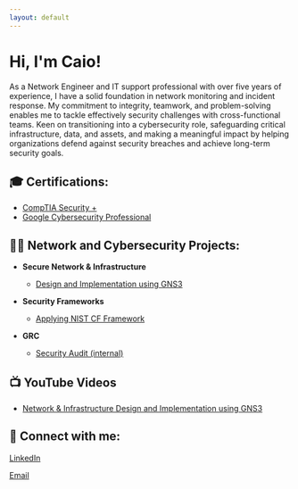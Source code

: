 ```yaml
---
layout: default
---
```


# Hi, I'm Caio!  

As a Network Engineer and IT support professional with over five years of experience, I have a solid foundation in network monitoring and incident response. My commitment to integrity, teamwork, and problem-solving enables me to tackle effectively security challenges with cross-functional teams. Keen on transitioning into a cybersecurity role, safeguarding critical infrastructure, data, and assets, and making a meaningful impact by helping organizations defend against security breaches and achieve long-term security goals.

## 🎓 Certifications:

- [CompTIA Security +](https://www.credly.com/badges/a33f25c3-faa1-4d63-8b89-a76751bed636)
- [Google Cybersecurity Professional]()

## 👨‍💻 Network and Cybersecurity Projects:

- **Secure Network & Infrastructure**
  - [Design and Implementation using GNS3](https://www.youtube.com/watch?v=gJICfH8BdH4&t=983s)
  
- **Security Frameworks**
  - [Applying NIST CF Framework](https://github.com/joshmadakor1/Algorithms-Practice)
  
- **GRC**
  - [Security Audit (internal)](https://github.com/joshmadakor1/Algorithms-Practice)

## 📺 YouTube Videos

- [Network & Infrastructure Design and Implementation using GNS3]()

## 🤳 Connect with me:

[LinkedIn](https://www.linkedin.com/in/caiofranca/)

[Email](mailto:braga.caio@outlook.com.com)


